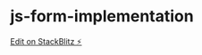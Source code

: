# js-form-implementation

[Edit on StackBlitz ⚡️](https://stackblitz.com/edit/js-form-implementation)
